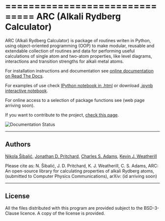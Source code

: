 ===============================
ARC (Alkali Rydberg Calculator)
===============================


ARC (Alkali Rydberg Calculator)  is package of routines writen in Python, using object-oriented programming (OOP) to make modular, reusable and extendable collection of routines and data for performing useful calculations of single atom and two-atom properties, like level diagrams, interactions and transition strengths for alkali metal atoms.

For installation instructions and documentation see [online documentation on Read The Docs](http://arc-alkali-rydberg-calculator.readthedocs.io/en/latest/).

For examples of use check [IPython notebook in .html](http://arc-alkali-rydberg-calculator.readthedocs.io/en/latest/_static/Rydberg_atoms_a_primer.html) or download [.ipynb interactive notebook](doc/Rydberg_atoms_a_primer_notebook.ipynb).

For online access to a selection of package functions see (web page arriving soon).

If you want to contribute to the project, [check this page](http://arc-alkali-rydberg-calculator.readthedocs.io/en/latest/contribute.html).

![Documentation Status](https://readthedocs.org/projects/arc-alkali-rydberg-calculator/badge/?version=latest)

-------
Authors
-------

[Nikola Šibalić](http://www.jqc.org.uk/people/nikola-sibalic/104/), [Jonathan D. Pritchard](http://photonics.phys.strath.ac.uk/people/dr-jonathan-pritchard/), [Charles S. Adams](http://www.jqc.org.uk/people/charles-adams/44/), [Kevin J. Weatherill](http://www.jqc.org.uk/people/kevin-weatherill/18/)

Please cite as: N. Šibalić, J. D. Pritchard, K. J. Weatherill, C. S. Adams,
ARC: An open-source library for calculating properties of alkali Rydberg atoms,
(submitted to Computer Physics Communications), arXiv: (id arriving soon)


-------
License
-------

All the files distributed with this program are provided subject to the
BSD-3-Clause licence. A copy of the license is provided.


